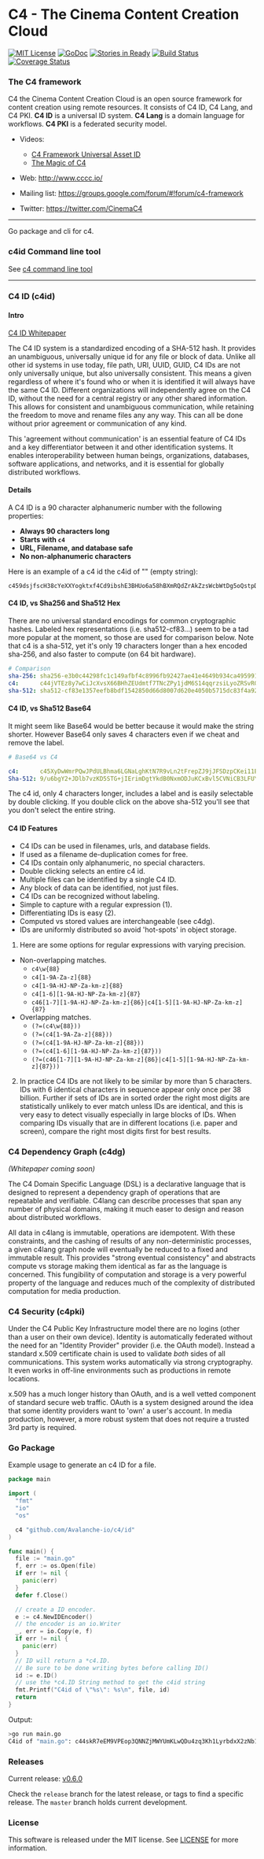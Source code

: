 
# C4 - The Cinema Content Creation Cloud
[![MIT License](https://img.shields.io/badge/license-MIT-blue.svg)](./LICENSE)
[![GoDoc](https://godoc.org/github.com/Avalanche-io/c4?status.svg)](https://godoc.org/github.com/Avalanche-io/c4)
[![Stories in Ready](https://badge.waffle.io/Avalanche-io/c4.png?label=ready&title=Ready)](https://waffle.io/Avalanche-io/c4)
[![Build Status](https://travis-ci.org/Avalanche-io/c4.svg?branch=master)](https://travis-ci.org/Avalanche-io/c4)
[![Coverage Status](https://coveralls.io/repos/github/Avalanche-io/c4/badge.svg?branch=master)](https://coveralls.io/github/Avalanche-io/c4?branch=master)


### The C4 framework
C4 the Cinema Content Creation Cloud is an open source framework for content creation using remote resources. It consists of C4 ID, C4 Lang, and C4 PKI. **C4 ID** is a universal ID system. **C4 Lang** is a domain language for workflows. **C4 PKI** is a federated security model.

- Videos:
  - [C4 Framework Universal Asset ID](https://youtu.be/ZHQY0WYmGYU)
  - [The Magic of C4](https://youtu.be/vzh0JzKhY4o)

- Web: http://www.cccc.io/
- Mailing list: https://groups.google.com/forum/#!forum/c4-framework
- Twitter: https://twitter.com/CinemaC4

---

Go package and cli for c4.

### c4id Command line tool
See [c4 command line tool](https://github.com/Avalanche-io/c4/tree/master/cmd/c4id)


---

### C4 ID (c4id)

#### Intro

[C4 ID Whitepaper](http://www.cccc.io/downloads/C4ID%20ETC%20Whitepaper_u2.pdf)

The C4 ID system is a standardized encoding of a SHA-512 hash. It provides an unambiguous, universally unique id for any file or block of data. Unlike all other id systems in use today, file path, URI, UUID, GUID, C4 IDs are not only universally unique, but also universally consistent. This means a given regardless of where it's found who or when it is identified it will always have the same C4 ID. Different organizations will independently agree on the C4 ID, without the need for a central registry or any other shared information. This allows for consistent and unambiguous communication, while retaining the freedom to move and rename files any any way.  This can all be done without prior agreement or communication of any kind.

This 'agreement without communication' is an essential feature of C4 IDs and a key differentiator between it and other identification systems. It enables interoperability between human beings, organizations, databases, software applications, and networks, and it is essential for globally
distributed workflows.

#### Details
A C4 ID is a 90 character alphanumeric number with the following properties:

- **Always 90 characters long**
- **Starts with `c4`**
- **URL, Filename, and database safe**
- **No non-alphanumeric characters**

Here is an example of a c4 id the c4id of "" (empty string):

```
c459dsjfscH38cYeXXYogktxf4Cd9ibshE3BHUo6a58hBXmRQdZrAkZzsWcbWtDg5oQstpDuni4Hirj75GEmTc1sFT
```

#### C4 ID, vs Sha256 and Sha512 Hex
There are no universal standard encodings for common cryptographic hashes.  Labeled hex representations (i.e. sha512-cf83...) seem to be a tad more popular at the moment, so those are used for comparison below.  Note that c4 is a sha-512, yet it's only 19 characters longer than a hex encoded sha-256, and also faster to compute (on 64 bit hardware).

```yaml
# Comparison
sha-256: sha256-e3b0c44298fc1c149afbf4c8996fb92427ae41e4649b934ca495991b7852b855
c4:      c44jVTEz8y7wCiJcXvsX66BHhZEUdmtf7TNcZPy1jdM6S14qqrzsiLyoZRSvRGcAMLnKn4zVBvAFimNg14NFKp46cC
sha-512: sha512-cf83e1357eefb8bdf1542850d66d8007d620e4050b5715dc83f4a921d36ce9ce47d0d13c5d85f2b0ff8318d2877eec2f63b931bd47417a81a538327af927da3e
```

#### C4 ID, vs Sha512 Base64
It might seem like Base64 would be better because it would make the string shorter.  However Base64 only saves 4 characters even if we cheat and remove the label.

```yaml
# Base64 vs C4

c4:      c45XyDwWmrPQwJPdULBhma6LGNaLghKtN7R9vLn2tFrepZJ9jJFSDzpCKei11EgA5r1veenBu3Q8qfvWeDuPc7fJK2
Sha-512: 9/u6bgY2+JDlb7vzKD5STG+jIErimDgtYkdB0NxmODJuKCxBvl5CVNiCB3LFUYosWowMf37aGVlKfrU5RT4e1w
```

The c4 id, only 4 characters longer, includes a label and is easily selectable by double clicking. If you double click on the above sha-512 you'll see that you don't select the entire string.

#### C4 ID Features

- C4 IDs can be used in filenames, urls, and database fields.
- If used as a filename de-duplication comes for free.
- C4 IDs contain only alphanumeric, no special characters.
- Double clicking selects an entire c4 id.
- Multiple files can be identified by a single C4 ID.
- Any block of data can be identified, not just files.
- C4 IDs can be recognized without labeling.
- Simple to capture with a regular expression (1).
- Differentiating IDs is easy (2).
- Computed vs stored values are interchangeable (see c4dg).
- IDs are uniformly distributed so avoid 'hot-spots' in object storage.

1. Here are some options for regular expressions with varying precision.
  - Non-overlapping matches.
    - `c4\w{88}`
    - `c4[1-9A-Za-z]{88}`
    - `c4[1-9A-HJ-NP-Za-km-z]{88}`
    - `c4[1-6][1-9A-HJ-NP-Za-km-z]{87}`
    - `c46[1-7][1-9A-HJ-NP-Za-km-z]{86}|c4[1-5][1-9A-HJ-NP-Za-km-z]{87}`
  - Overlapping matches.
    - `(?=(c4\w{88}))`
    - `(?=(c4[1-9A-Za-z]{88}))`
    - `(?=(c4[1-9A-HJ-NP-Za-km-z]{88}))`
    - `(?=(c4[1-6][1-9A-HJ-NP-Za-km-z]{87}))`
    - `(?=(c46[1-7][1-9A-HJ-NP-Za-km-z]{86}|c4[1-5][1-9A-HJ-NP-Za-km-z]{87}))`
2. In practice C4 IDs are not likely to be similar by more than 5 characters. IDs with 6 identical characters in sequence appear only once per 38 billion.  Further if sets of IDs are in sorted order the right most digits are statistically unlikely to ever match unless IDs are identical, and this is very easy to detect visually especially in large blocks of IDs.  When comparing IDs visually that are in different locations (i.e. paper and screen), compare the right most digits first for best results.

### C4 Dependency Graph (c4dg)

*(Whitepaper coming soon)*

The C4 Domain Specific Language (DSL) is a declarative language that is designed to represent a dependency graph of operations that are repeatable and verifiable. C4lang can describe processes that span any number of physical domains, making it much easer to design and reason about distributed workflows.

All data in c4lang is immutable, operations are idempotent.  With these constraints, and the cashing of results of any non-deterministic processes, a given c4lang graph node will eventually be reduced to a fixed and immutable result.  This provides "strong eventual consistency" and abstracts compute vs storage making them identical as far as the language is concerned. This fungibility of computation and storage is a very powerful property of the language and reduces much of the complexity of distributed computation for media production.

### C4 Security (c4pki)

Under the C4 Public Key Infrastructure model there are no logins (other than a user on their own device). Identity is automatically federated without the need for an "Identity Provider" provider (i.e. the OAuth model).  Instead a standard x.509 certificate chain is used to validate *both* sides of all communications.  This system works automatically via strong cryptography. It even works in off-line environments such as productions in remote locations.

x.509 has a much longer history than OAuth, and is a well vetted component of standard secure web traffic. OAuth is a system designed around the idea that some identity providers want to 'own' a user's account. In media production, however, a more robust system that does not require a trusted 3rd party is required.

### Go Package
Example usage to generate an c4 ID for a file.

```go
package main

import (
  "fmt"
  "io"
  "os"

  c4 "github.com/Avalanche-io/c4/id"
)

func main() {
  file := "main.go"
  f, err := os.Open(file)
  if err != nil {
    panic(err)
  }
  defer f.Close()

  // create a ID encoder.
  e := c4.NewIDEncoder()
  // the encoder is an io.Writer
  _, err = io.Copy(e, f)
  if err != nil {
    panic(err)
  }
  // ID will return a *c4.ID.
  // Be sure to be done writing bytes before calling ID()
  id := e.ID()
  // use the *c4.ID String method to get the c4id string
  fmt.Printf("C4id of \"%s\": %s\n", file, id)
  return
}

```

Output:

```bash
>go run main.go 
C4id of "main.go": c44skR7eEM9VPEop3QNNZjMWYUmKLwQDu4zq3Kh1LyrbdxX2zNb1j1YRCKGViNb4V1hzCrb4z1dCp7S53JMZ7Ao9U9
```

### Releases 

Current release: [v0.6.0](https://github.com/Avalanche-io/c4/tree/v0.6.0)

Check the `release` branch for the latest release, or tags to find a specific release.  The `master` branch holds current development.

### License
This software is released under the MIT license.  See [LICENSE](./LICENSE) for more information.
